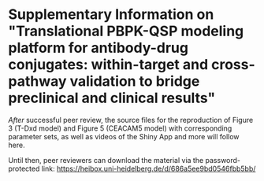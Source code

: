 # Supplementary Information on "Translational PBPK-QSP modeling platform for antibody-drug conjugates: within-target and cross-pathway validation to bridge preclinical and clinical results"

*After* successful peer review, the source files for the reproduction of Figure 3 (T-Dxd model) and Figure 5 (CEACAM5 model) with corresponding parameter sets, as well as videos of the Shiny App and more will follow here.

Until then, peer reviewers can download the material via the password-protected link: https://heibox.uni-heidelberg.de/d/686a5ee9bd0546fbb5bb/ 
